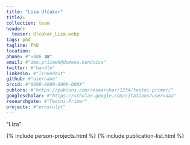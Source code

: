 ```yaml
---
title: "Liza Ulčakar"
title2: 
collection: team
header:
  teaser: Ulcakar_Liza.webp 
tags: phd
tagline: PhD
location: 
phone: #"+386 ☎"
email: #"ime.priimek@domena.končnica"
twitter: #"handle"
linkedin: #"linkedout"
github: #"username"
orcid: #"0000-0000-0000-000X"
publons: #"https://publons.com/researcher/1234/testni-primer/"
googlescholar: #"https://scholar.google.com/citations?user=aaa"
researchgate: #"Testni-Primer"
projects: #"prosculpt"
---
```


"Liza"

{% include person-projects.html %}
{% include publication-list.html %}